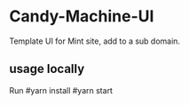 # Candy-Machine-UI

Template UI for Mint site, add to a sub domain.


## usage locally

Run #yarn install
    #yarn start
    
    

